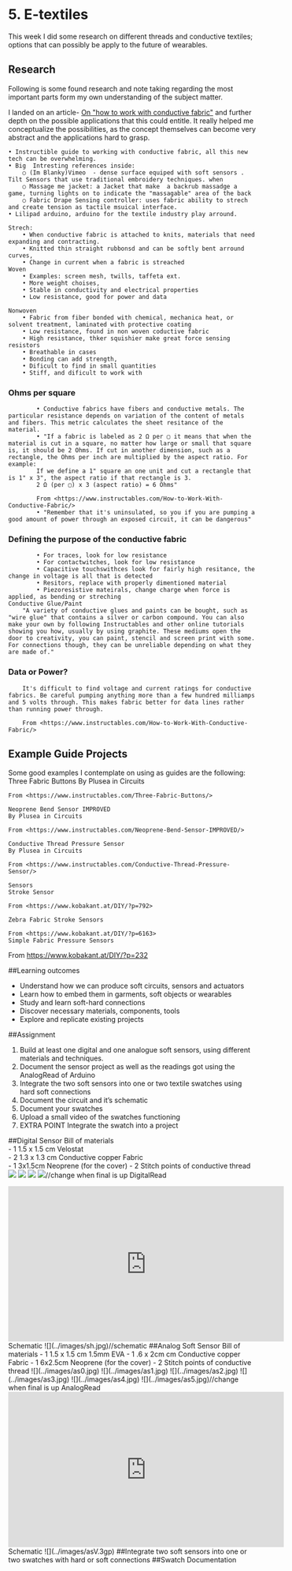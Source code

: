 # 5. E-textiles

This week I did some research on different threads and conductive textiles; options that can possibly be apply to the future of wearables.

## Research
Following is some found research and note taking regarding the most important parts form my own understanding of the subject matter.

I landed on an article- [On "how to work with conductive fabric"](https://www.instructables.com/How-to-Work-With-Conductive-Fabric/) and further depth on the possible applications that this could entitle. It really helped me conceptualize the possibilities, as the concept themselves can become very abstract and the applications hard to grasp.

	• Instructible guide to working with conductive fabric, all this new tech can be overwhelming.
	• Big  Intresting references inside:
		○ (Im Blanky)Vimeo  - dense surface equiped with soft sensors .  Tilt Sensors that use traditional embroidery techniques. when
		○ Massage me jacket: a Jacket that make  a backrub massadge a game, turning lights on to indicate the "massagable" area of the back
		○ Fabric Drape Sensing controller: uses fabric ability to strech and create tension as tactile msuical interface.
	• Lilipad arduino, arduino for the textile industry play arround.

	Strech:
		• When conductive fabric is attached to knits, materials that need expanding and contracting.
		• Knitted thin straight rubbonsd and can be softly bent arround curves,
		• Change in current when a fabric is streached
	Woven
		• Examples: screen mesh, twills, taffeta ext.
		• More weight choises,
		• Stable in conductivity and electrical properties
		• Low resistance, good for power and data

	Nonwoven
		• Fabric from fiber bonded with chemical, mechanica heat, or solvent treatment, laminated with protective coating
		• Low resistance, found in non woven coductive fabric
		• High resistance, thker squishier make great force sensing resistors
		• Breathable in cases
		• Bonding can add strength,
		• Dificult to find in small quantities
		• Stiff, and dificult to work with

###	Ohms per square
			• Conductive fabrics have fibers and conductive metals. The particular resistance depends on variation of the content of metals and fibers. This metric calculates the sheet resitance of the material.
			• "If a fabric is labeled as 2 Ω per ▢ it means that when the material is cut in a square, no matter how large or small that square is, it should be 2 Ohms. If cut in another dimension, such as a rectangle, the Ohms per inch are multiplied by the aspect ratio. For example:
			If we define a 1" square an one unit and cut a rectangle that is 1" x 3", the aspect ratio if that rectangle is 3.
			2 Ω (per ▢) x 3 (aspect ratio) = 6 Ohms"

			From <https://www.instructables.com/How-to-Work-With-Conductive-Fabric/>
			• "Remember that it's uninsulated, so you if you are pumping a good amount of power through an exposed circuit, it can be dangerous"
### Defining the purpose of the conductive fabric
			• For traces, look for low resistance
			• For contactwitches, look for low resistance
			• Capacitive touchswithces look for fairly high resitance, the change in voltage is all that is detected
			• Resitors, replace with properly dimentioned material
			• Piezoresistive mateirals, change charge when force is applied, as bending or streching
	Conductive Glue/Paint
		"A variety of conductive glues and paints can be bought, such as "wire glue" that contains a silver or carbon compound. You can also make your own by following Instructables and other online tutorials showing you how, usually by using graphite. These mediums open the door to creativity, you can paint, stencil and screen print with some. For connections though, they can be unreliable depending on what they are made of."

###	Data or Power?
		It's difficult to find voltage and current ratings for conductive fabrics. Be careful pumping anything more than a few hundred milliamps and 5 volts through. This makes fabric better for data lines rather than running power through.

		From <https://www.instructables.com/How-to-Work-With-Conductive-Fabric/>
## Example Guide Projects
Some good examples I contemplate on using as guides are the following:
	Three Fabric Buttons
	By Plusea in Circuits

	From <https://www.instructables.com/Three-Fabric-Buttons/>

	Neoprene Bend Sensor IMPROVED
	By Plusea in Circuits

	From <https://www.instructables.com/Neoprene-Bend-Sensor-IMPROVED/>

	Conductive Thread Pressure Sensor
	By Plusea in Circuits

	From <https://www.instructables.com/Conductive-Thread-Pressure-Sensor/>

	Sensors
	Stroke Sensor

	From <https://www.kobakant.at/DIY/?p=792>

	Zebra Fabric Stroke Sensors

	From <https://www.kobakant.at/DIY/?p=6163>
	Simple Fabric Pressure Sensors

From <https://www.kobakant.at/DIY/?p=232>


##Learning outcomes
  * Understand how we can produce soft circuits, sensors and actuators
  * Learn how to embed them in garments, soft objects or wearables
  * Study and learn soft-hard connections
  * Discover necessary materials, components, tools
  * Explore and replicate existing projects

##Assignment
1. Build at least one digital and one analogue soft sensors, using different materials and techniques.
2. Document the sensor project as well as the readings got using the AnalogRead of Arduino
3. Integrate the two soft sensors into one or two textile swatches using hard soft connections
4. Document the circuit and it’s schematic
5. Document your swatches
6. Upload a small video of the swatches functioning
7. EXTRA POINT Integrate the swatch into a project

##Digital Sensor
  Bill of materials  
    - 1 1.5 x 1.5 cm Velostat  
    - 2 1.3 x 1.3 cm Conductive copper Fabric  
    - 1 3x1.5cm Neoprene  (for the cover)
    - 2 Stitch points of conductive thread  
![](../images/db0.jpg)
![](../images/db1.jpg)
![](../images/db2.jpg)
![](../images/db4.jpg)//change when final is up
  DigitalRead
<iframe width="560" height="315" src="https://www.youtube.com/embed/6gbswSNNxvQ" frameborder="0" allow="accelerometer; autoplay; clipboard-write; encrypted-media; gyroscope; picture-in-picture" allowfullscreen></iframe>
  Schematic
![](../images/sh.jpg)//schematic
##Analog Soft Sensor
Bill of materials  
  - 1 1.5 x 1.5 cm 1.5mm EVA   
  - 1 .6 x 2cm cm Conductive copper Fabric  
  - 1 6x2.5cm Neoprene  (for the cover)
  - 2 Stitch points of conductive thread  
![](../images/as0.jpg)
![](../images/as1.jpg)
![](../images/as2.jpg)
![](../images/as3.jpg)
![](../images/as4.jpg)
![](../images/as5.jpg)//change when final is up
  AnalogRead
<iframe width="560" height="315" src="https://www.youtube.com/embed/lbIORI1Yeiw" frameborder="0" allow="accelerometer; autoplay; clipboard-write; encrypted-media; gyroscope; picture-in-picture" allowfullscreen></iframe>
  Schematic
![](../images/asV.3gp)
##Integrate two soft sensors into one or two swatches with hard or soft connections
##Swatch Documentation
